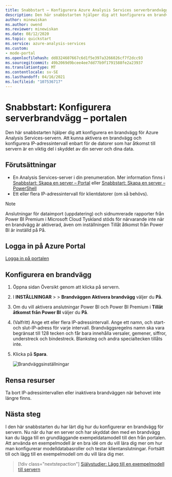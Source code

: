 ```yaml
---
title: Snabbstart – Konfigurera Azure Analysis Services serverbrandväggen | Microsoft Docs
description: Den här snabbstarten hjälper dig att konfigurera en brandvägg Azure Analysis Services en server med hjälp av Azure Portal.
author: minewiskan
ms.author: owend
ms.reviewer: minewiskan
ms.date: 08/12/2020
ms.topic: quickstart
ms.service: azure-analysis-services
ms.custom:
- mode-portal
ms.openlocfilehash: dd8324607667c6d1f5e397a3266026cf7f2dcc93
ms.sourcegitcommit: 49b2069d9bcee4ee7dd77b9f1791588fe2a23937
ms.translationtype: MT
ms.contentlocale: sv-SE
ms.lasthandoff: 04/16/2021
ms.locfileid: "107536717"
---
```

# <a name="quickstart-configure-server-firewall---portal"></a>Snabbstart: Konfigurera serverbrandvägg – portalen

Den här snabbstarten hjälper dig att konfigurera en brandvägg för Azure Analysis Services-servern. Att kunna aktivera en brandvägg och konfigurera IP-adressintervall enbart för de datorer som har åtkomst till servern är en viktig del i skyddet av din server och dina data.

## <a name="prerequisites"></a>Förutsättningar

- En Analysis Services-server i din prenumeration. Mer information finns i [Snabbstart: Skapa en server – Portal](analysis-services-create-server.md) eller [Snabbstart: Skapa en server – PowerShell](analysis-services-create-powershell.md)
- Ett eller flera IP-adressintervall för klientdatorer (om så behövs).

> [!NOTE]
> Anslutningar för dataimport (uppdatering) och sidnumrerade rapporter från Power BI Premium i Microsoft Cloud Tyskland stöds för närvarande inte när en brandvägg är aktiverad, även om inställningen Tillåt åtkomst från Power BI är inställd på På.

## <a name="sign-in-to-the-azure-portal"></a>Logga in på Azure Portal 

[Logga in på portalen](https://portal.azure.com)

## <a name="configure-a-firewall"></a>Konfigurera en brandvägg

1. Öppna sidan Översikt genom att klicka på servern. 
2. I **INSTÄLLNINGAR**  >    >  **Brandväggen Aktivera brandvägg** väljer du **På**.
3. Om du vill aktivera anslutningar Power BI och Power BI Premium i **Tillåt åtkomst från Power BI** väljer du **På**.  
4. (Valfritt) Ange ett eller flera IP-adressintervall. Ange ett namn, och start- och slut-IP-adress för varje intervall. Brandväggsregelns namn ska vara begränsat till 128 tecken och får bara innehålla versaler, gemener, siffror, understreck och bindestreck. Blanksteg och andra specialtecken tillåts inte.
5. Klicka på **Spara**.

     ![Brandväggsinställningar](./media/analysis-services-qs-firewall/aas-qs-firewall.png)

## <a name="clean-up-resources"></a>Rensa resurser

Ta bort IP-adressintervallen eller inaktivera brandväggen när behovet inte längre finns.

## <a name="next-steps"></a>Nästa steg
I den här snabbstarten du har lärt dig hur du konfigurerar en brandvägg för servern. Nu när du har en server och har skyddat den med en brandvägg kan du lägga till en grundläggande exempeldatamodell till den från portalen. Att använda en exempelmodell är en bra idé om du vill lära dig mer om hur man konfigurerar modelldatabasroller och testar klientanslutningar. Fortsätt till och lägg till en exempelmodell om du vill lära dig mer.

> [!div class="nextstepaction"]
> [Självstudier: Lägg till en exempelmodell till servern](analysis-services-create-sample-model.md)
